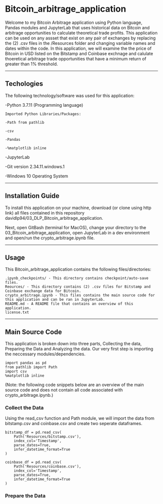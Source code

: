 # Bitcoin_arbitrage_application
Welcome to my Bitcoin Arbitrage application using Python language, Pandas modules and JupyterLab that uses historical data on Bitcoin and arbitrage opportunities to calculate theoretical trade profits. This application can be used on any assset that exist on any pair of exchanges by replacing the (2) .csv files in the /Resources folder and changing variable names and dates within the code. In this application, we will examine the the price of Bitcoin in USD listed on the Bitstamp and Coinbase exchnage and calulate thoeretical arbitrage trade opportunities that have a minimum return of greater than 1% threshold.

---

## Techologies

The following technology/software was used for this application:


-Python 3.7.11 (Programming language)

    Imported Python Libraries/Packages:
    
    -Path from pathlib
    
    -csv
    
    -Pandas
    
    -%matplotlib inline
    
-JupyterLab

-Git version 2.34.11.windows.1

-Windows 10 Operating System

---

## Installation Guide

To install this application on your machine, download (or clone using http link) all files contained in this repository davidlp94/03_DLP_Bitcoin_arbitrage_application.

Next, open GitBash (terminal for MacOS), change your directory to the 03_Bitcoin_arbitrage_application, open JupyterLab in a dev environment and open/run the crypto_arbitrage.ipynb file.

---

## Usage

This Bitcoin_arbitrage_application contains the following files/directories:
```
.ipynb_checkpoints/ - This directory contains checkpoint/auto-save files.
Reources/ - This directory contains (2) .csv files for Bitstamp and Coinbase exchange data for Bitcoin.
crypto_arbitrage.ipynb - This files contains the main source code for this application and can be ran in JupyterLab.
README.md - A README file that contains an overview of this application.
license.txt
```

---

## Main Source Code
This application is broken down into three parts, Collecting the data, Preparing the Data and Analyzing the data. Our very first step is importing the neccessary modules/dependencies.
```
import pandas as pd
from pathlib import Path
import csv
%matplotlib inline
```
(Note: the following code snippets below are an overview of the main source code and does not contain all code associated with crypto_arbitrage.ipynb.)
### Collect the Data

Using the read_csv function and Path module, we will import the data from bitstamp.csv and coinbase.csv and create two seperate dataframes.
```
bitstamp_df = pd.read_csv(
    Path('Resources/bitstamp.csv'),
    index_col='Timestamp',
    parse_dates=True,
    infer_datetime_format=True
)

coinbase_df = pd.read_csv(
    Path('Resources/coinbase.csv'),
    index_col='Timestamp',
    parse_dates=True,
    infer_datetime_format=True
)
```
### Prepare the Data




